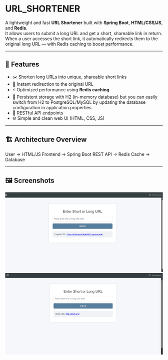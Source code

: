 # URL_SHORTENER

A lightweight and fast **URL Shortener** built with **Spring Boot**, **HTML/CSS/JS**, and **Redis**.  
It allows users to submit a long URL and get a short, shareable link in return.  
When a user accesses the short link, it automatically redirects them to the original long URL — with Redis caching to boost performance.

---

## 🚀 Features

- ✂️ Shorten long URLs into unique, shareable short links  
- 🔁 Instant redirection to the original URL  
- ⚡ Optimized performance using **Redis caching**  
- 💾 Persistent storage with H2 (in-memory database) but you can easily switch from H2 to PostgreSQL/MySQL by updating the database configuration in application.properties.  
- 🧾 RESTful API endpoints  
- 🌐 Simple and clean web UI (HTML, CSS, JS)

---

## 🏗️ Architecture Overview

User → HTML/JS Frontend → Spring Boot REST API → Redis Cache → Database

---

## 🖼️ Screenshots

![Original URL](https://github.com/shikhamittal16/URL_SHORTENER/blob/main/assets/originalUrl.png)  
![Short URL](https://github.com/shikhamittal16/URL_SHORTENER/blob/main/assets/shortUrl.png)
